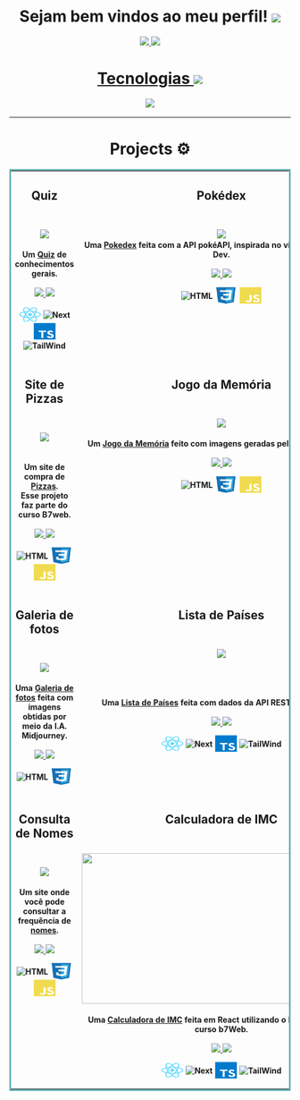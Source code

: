 <h1 align="center"><b>Sejam bem vindos ao meu perfil! <img src="https://media0.giphy.com/media/L4ZI0w4waQ2vSkMgU9/200w.webp" width="65" align="center"></h1>


<div align="center">
  <a href="https://github.com/Gustav0Luiz">
  <img height="180em" src="https://github-readme-stats.vercel.app/api?username=Gustav0Luiz&show_icons=true&theme=tokyonight&include_all_commits=true&count_private=true"/>
  <img height="180em" src="https://github-readme-stats.vercel.app/api/top-langs/?username=Gustav0Luiz&layout=compact&langs_count=7&theme=tokyonight"/>
</div>

<h1 align="center">Tecnologias <img align="center" src="https://media1.giphy.com/media/Kfl09udXYhbjajJwEt/200w.webp" width="65"> </h1>
<p align="center">
  <a href="https://skillicons.dev">
    <img src="https://skillicons.dev/icons?i=html,css,js,ts,sass,tailwind,vite,react,next,nodejs,c,python,git," />
  </a>
</p>
<hr/>
<h1 align="center"> Projects ⚙️</h1>

<!-- <h1 align="center">Projects</h1> -->
<table bordercolor="#66b2b2">
  <tr>
    <td width="50%" valign="top">
      <h2 align="center">Quiz</h2>
        <p align="center">
          <br>
    <div align="center">
            <img src="https://github.com/Gustav0Luiz/Quiz/assets/116320919/447c254a-fb84-403a-842a-6c7c8da7ef3c" width="390px" />
    </div> 
          </div><br/> 
    <div align="center">
            Um <a href="https://quiz-orpin-delta.vercel.app/">Quiz</a> de conhecimentos gerais.
    </div><br>
    <div align="center">
      <a href="https://github.com/Gustav0Luiz/Quiz" target="_blank">
      <img src="https://img.shields.io/static/v1?label=|&message=REPO&color=f&style=plastic&logo=github&logo-color=white"/>
      </a>  
      <a href="https://quiz-orpin-delta.vercel.app/" target="_blank">
      <img src="https://img.shields.io/static/v1?label=|&message=WEBSITE&color=cdf998&style=plastic&logo=wordpress&logo-color=white"/>
      </a>
    </div> 
      </p>
        <p align="center">
           <img align="center" alt="React" height="30" width="40" src="https://raw.githubusercontent.com/devicons/devicon/master/icons/react/react-original.svg">
           <img align="center" alt="Next" height="30" width="40" src="https://cdn.jsdelivr.net/gh/devicons/devicon/icons/nextjs/nextjs-original.svg">
           <img align="center" alt="Ts" height="30" width="40" src="https://raw.githubusercontent.com/devicons/devicon/master/icons/typescript/typescript-plain.svg">
           <img align="center" alt="TailWind" height="30" width="40" src="https://cdn.jsdelivr.net/gh/devicons/devicon@latest/icons/tailwindcss/tailwindcss-original.svg">
        </p>
    </td>
     <td width="50%" valign="top">
      <h2 align="center">Pokédex</h2>
        <p align="center">
          <br>
    <div align="center">
            <img src="https://github.com/Gustav0Luiz/Pokedex/assets/116320919/f258af04-0080-454b-8ba2-972ccf016fca" width="250px" />
    </div>      
    <div align="center">
            Uma <a href="https://gustav0luiz.github.io/Pokedex/">Pokedex</a> feita com a API pokéAPI, inspirada no video do Manual do Dev.
    </div><br>
    <div align="center">
      <a href="https://github.com/Gustav0Luiz/Pokedex" target="_blank">
      <img src="https://img.shields.io/static/v1?label=|&message=REPO&color=f&style=plastic&logo=github&logo-color=white"/>
      </a>  
      <a href="https://gustav0luiz.github.io/Pokedex/" target="_blank">
      <img src="https://img.shields.io/static/v1?label=|&message=WEBSITE&color=cdf998&style=plastic&logo=wordpress&logo-color=white"/>
      </a>
    </div> 
      </p>
        <p align="center">
           <img align="center" alt="HTML" height="30" width="40" src="https://cdn.jsdelivr.net/gh/devicons/devicon/icons/html5/html5-original.svg">
           <img align="center" alt="CSS" height="30" width="40" src="https://raw.githubusercontent.com/devicons/devicon/master/icons/css3/css3-original.svg">
           <img align="center" alt="Js" height="30" width="40" src="https://raw.githubusercontent.com/devicons/devicon/master/icons/javascript/javascript-plain.svg">
        </p>
    </td>
    </tr>
  <tr>
    </td>
     <td width="50%" valign="top">
      <h2 align="center">Site de Pizzas</h2>
        <p align="center">
          <br>
    <div align="center">
            <img src="https://github.com/Gustav0Luiz/Pizzaria/assets/116320919/fca5605a-6081-47ee-946e-ba7599e255d5" width="460px" />
    </div><br/><br/>  
    <div align="center">
            Um site de compra de  <a href="https://gustav0luiz.github.io/Pizzaria/">Pizzas</a>.<br/> Esse projeto faz parte do curso B7web.
    </div><br>
    <div align="center">
      <a href="https://github.com/Gustav0Luiz/Pizzaria" target="_blank">
      <img src="https://img.shields.io/static/v1?label=|&message=REPO&color=f&style=plastic&logo=github&logo-color=white"/>
      </a>  
      <a href="https://gustav0luiz.github.io/Pizzaria/">
      <img src="https://img.shields.io/static/v1?label=|&message=WEBSITE&color=cdf998&style=plastic&logo=wordpress&logo-color=white"/>
      </a>
    </div> 
      </p>
        <p align="center">
           <img align="center" alt="HTML" height="30" width="40" src="https://cdn.jsdelivr.net/gh/devicons/devicon/icons/html5/html5-original.svg">
           <img align="center" alt="CSS" height="30" width="40" src="https://raw.githubusercontent.com/devicons/devicon/master/icons/css3/css3-original.svg">
           <img align="center" alt="Js" height="30" width="40" src="https://raw.githubusercontent.com/devicons/devicon/master/icons/javascript/javascript-plain.svg">
        </p>
    </td>
    <td width="50%" valign="top">
      <h2 align="center">Jogo da Memória</h2>
        <p align="center">
          <br>
    <div align="center">
            <img src="https://github.com/Gustav0Luiz/Jogo-da-memoria/assets/116320919/d4feee4d-2ef9-472b-90a1-794cad72899b" width="380px" />
    </div><br/>      
    <div align="center">
            Um <a href="https://gustav0luiz.github.io/Jogo-da-memoria/">Jogo da Memória</a> feito com imagens geradas pela I.A. Midjourney.
    </div><br>
    <div align="center">
      <a href="https://github.com/Gustav0Luiz/Jogo-da-memoria" target="_blank">
      <img src="https://img.shields.io/static/v1?label=|&message=REPO&color=f&style=plastic&logo=github&logo-color=white"/>
      </a>  
      <a href="https://gustav0luiz.github.io/Jogo-da-memoria/" target="_blank">
      <img src="https://img.shields.io/static/v1?label=|&message=WEBSITE&color=cdf998&style=plastic&logo=wordpress&logo-color=white"/>
      </a>
    </div> 
      </p>
        <p align="center">
           <img align="center" alt="HTML" height="30" width="40" src="https://cdn.jsdelivr.net/gh/devicons/devicon/icons/html5/html5-original.svg">
           <img align="center" alt="CSS" height="30" width="40" src="https://raw.githubusercontent.com/devicons/devicon/master/icons/css3/css3-original.svg">
           <img align="center" alt="Js" height="30" width="40" src="https://raw.githubusercontent.com/devicons/devicon/master/icons/javascript/javascript-plain.svg">
        </p>
    </td>
    </tr>
    <tr>
      <td width="50%" valign="top">
      <h2 align="center">Galeria de fotos</h2>
        <p align="center">
          <br>
    <div align="center">
            <img src="https://github.com/Gustav0Luiz/Galeria-de-Fotos/assets/116320919/98fe6303-a570-4c03-80d0-40a410bb94c1" width="360px" />
    </div><br/>      
    <div align="center">
            Uma <a href="https://gustav0luiz.github.io/Galeria-de-Fotos/">Galeria de fotos</a> feita com imagens obtidas por meio da I.A. Midjourney.
    </div><br>
    <div align="center">
      <a href="https://github.com/Gustav0Luiz/Galeria-de-Fotos" target="_blank">
      <img src="https://img.shields.io/static/v1?label=|&message=REPO&color=f&style=plastic&logo=github&logo-color=white"/>
      </a>  
      <a href="https://gustav0luiz.github.io/Galeria-de-Fotos/" target="_blank">
      <img src="https://img.shields.io/static/v1?label=|&message=WEBSITE&color=cdf998&style=plastic&logo=wordpress&logo-color=white"/>
      </a>
    </div> 
      </p>
        <p align="center">
           <img align="center" alt="HTML" height="30" width="40" src="https://cdn.jsdelivr.net/gh/devicons/devicon/icons/html5/html5-original.svg">
           <img align="center" alt="CSS" height="30" width="40" src="https://raw.githubusercontent.com/devicons/devicon/master/icons/css3/css3-original.svg">
        </p>
    </td>
     <td width="50%" valign="top">
      <h2 align="center">Lista de Países</h2>
        <p align="center">
          <br>
    <div align="center">
            <img src="https://github.com/Gustav0Luiz/Countries/assets/116320919/cc39ccca-a52e-41fd-8566-294b354141dc" width="550px" />
    </div><br/>
       <br/>     
       <br/>
       <br/>
    <div align="center">
            Uma <a href="https://countries-theta-tan.vercel.app/">Lista de Países</a> feita com dados da API REST COUNTRIES.
    </div><br/>
    <div align="center">
      <a href="https://github.com/Gustav0Luiz/Countries" target="_blank">
      <img src="https://img.shields.io/static/v1?label=|&message=REPO&color=f&style=plastic&logo=github&logo-color=white"/>
      </a>  
      <a href="https://countries-theta-tan.vercel.app/">
      <img src="https://img.shields.io/static/v1?label=|&message=WEBSITE&color=cdf998&style=plastic&logo=wordpress&logo-color=white"/>
      </a>
    </div> 
      </p>
        <p align="center">
           <img align="center" alt="React" height="30" width="40" src="https://raw.githubusercontent.com/devicons/devicon/master/icons/react/react-original.svg">
           <img align="center" alt="Next" height="30" width="40" src="https://cdn.jsdelivr.net/gh/devicons/devicon/icons/nextjs/nextjs-original.svg">
           <img align="center" alt="Ts" height="30" width="40" src="https://raw.githubusercontent.com/devicons/devicon/master/icons/typescript/typescript-plain.svg">
           <img align="center" alt="TailWind" height="30" width="40" src="https://cdn.jsdelivr.net/gh/devicons/devicon@latest/icons/tailwindcss/tailwindcss-original.svg">
        </p>
    </td>
    </tr>
      </tr>
    <tr>
      <td width="50%" valign="top">
      <h2 align="center">Consulta de Nomes</h2>
        <p align="center">
          <br>
    <div align="center">
            <img src="https://github.com/Gustav0Luiz/Names/assets/116320919/a017c5de-5be9-41dc-9a7c-6017a3f3036a" width="420px" />
    </div><br/>      
    <div align="center">
            Um site onde você pode consultar a frequência de <a href="https://gustav0luiz.github.io/Names/">nomes</a>.
    </div><br>
    <div align="center">
      <a href="https://github.com/Gustav0Luiz/Names" target="_blank">
      <img src="https://img.shields.io/static/v1?label=|&message=REPO&color=f&style=plastic&logo=github&logo-color=white"/>
      </a>  
      <a href="https://gustav0luiz.github.io/Names/" target="_blank">
      <img src="https://img.shields.io/static/v1?label=|&message=WEBSITE&color=cdf998&style=plastic&logo=wordpress&logo-color=white"/>
      </a>
    </div> 
      </p>
        <p align="center">
           <img align="center" alt="HTML" height="30" width="40" src="https://cdn.jsdelivr.net/gh/devicons/devicon/icons/html5/html5-original.svg">
           <img align="center" alt="CSS" height="30" width="40" src="https://raw.githubusercontent.com/devicons/devicon/master/icons/css3/css3-original.svg">
           <img align="center" alt="Js" height="30" width="40" src="https://raw.githubusercontent.com/devicons/devicon/master/icons/javascript/javascript-plain.svg">
        </p>
      </td>
   <td width="50%" valign="top">
      <h2 align="center">Calculadora de IMC</h2>
        <p align="center">
          <br>
    <div align="center">
            <img src="https://github.com/Gustav0Luiz/IMC/assets/116320919/f899d12a-54f5-4224-9c69-ddfde43dae78" width="500px" height="269px" />
    </div><br/>      
    <div align="center">
            Uma <a href="https://imc-olive.vercel.app/">Calculadora de IMC</a> feita em React utilizando o Next, baseada no curso b7Web.
    </div><br>
    <div align="center">
      <a href="https://github.com/Gustav0Luiz/IMC" target="_blank">
      <img src="https://img.shields.io/static/v1?label=|&message=REPO&color=f&style=plastic&logo=github&logo-color=white"/>
      </a>  
      <a href="https://imc-olive.vercel.app/" target="_blank">
      <img src="https://img.shields.io/static/v1?label=|&message=WEBSITE&color=cdf998&style=plastic&logo=wordpress&logo-color=white"/>
      </a>
    </div> 
      </p>
        <p align="center">
           <img align="center" alt="React" height="30" width="40" src="https://raw.githubusercontent.com/devicons/devicon/master/icons/react/react-original.svg">
           <img align="center" alt="Next" height="30" width="40" src="https://cdn.jsdelivr.net/gh/devicons/devicon/icons/nextjs/nextjs-original.svg">
           <img align="center" alt="Ts" height="30" width="40" src="https://raw.githubusercontent.com/devicons/devicon/master/icons/typescript/typescript-plain.svg">
           <img align="center" alt="TailWind" height="30" width="40" src="https://cdn.jsdelivr.net/gh/devicons/devicon@latest/icons/tailwindcss/tailwindcss-original.svg">
        </p>
    </td>
    </tr>
</table>



